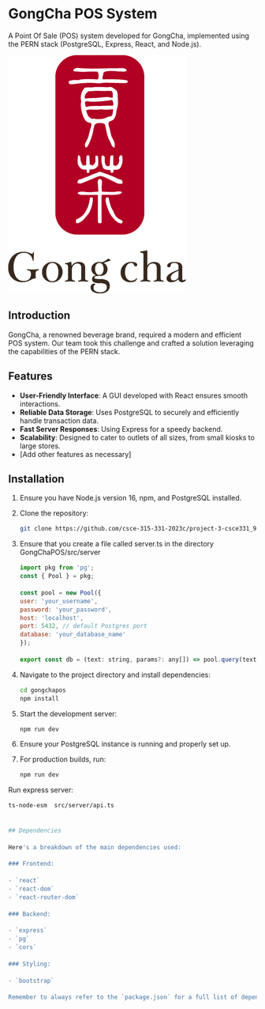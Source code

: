 # GongCha POS System

A Point Of Sale (POS) system developed for GongCha, implemented using the PERN stack (PostgreSQL, Express, React, and Node.js).

![GongCha Logo](GongChaPOS/src/assets/images/GongChaLogo.png)

## Introduction

GongCha, a renowned beverage brand, required a modern and efficient POS system. Our team took this challenge and crafted a solution leveraging the capabilities of the PERN stack.

## Features

- **User-Friendly Interface**: A GUI developed with React ensures smooth interactions.
- **Reliable Data Storage**: Uses PostgreSQL to securely and efficiently handle transaction data.
- **Fast Server Responses**: Using Express for a speedy backend.
- **Scalability**: Designed to cater to outlets of all sizes, from small kiosks to large stores.
- [Add other features as necessary]

## Installation

1. Ensure you have Node.js version 16, npm, and PostgreSQL installed.

2. Clone the repository:
   ```bash
   git clone https://github.com/csce-315-331-2023c/project-3-csce331_900_00g.git

3. Ensure that you create a file called server.ts in the directory GongChaPOS/src/server
    ```javascript
    import pkg from 'pg';
    const { Pool } = pkg;

    const pool = new Pool({
    user: 'your_username',
    password: 'your_password',
    host: 'localhost',
    port: 5432, // default Postgres port
    database: 'your_database_name'
    });
    
    export const db = (text: string, params?: any[]) => pool.query(text, params);

4. Navigate to the project directory and install dependencies:
   ```bash
   cd gongchapos
   npm install

5. Start the development server:
   ```bash
   npm run dev

6. Ensure your PostgreSQL instance is running and properly set up.

7. For production builds, run:
   ```bash
   npm run dev
Run express server:
   ```bash
   ts-node-esm  src/server/api.ts


## Dependencies

Here's a breakdown of the main dependencies used:

### Frontend:

- `react`
- `react-dom`
- `react-router-dom`

### Backend:

- `express`
- `pg`
- `cors`

### Styling:

- `bootstrap`

Remember to always refer to the `package.json` for a full list of dependencies and their versions.
